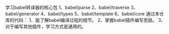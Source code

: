学习babel转译器的核心包
1、babel/parse
2、babel/traverse
3、babel/generator
4、babel/types
5、babel/template
6、babel/core
通过本仓库的代码：
1、能了解babel编译过程的细节。
2、掌握babel插件编写思路。
3、对于编写其他插件，学习方式是通用的。


